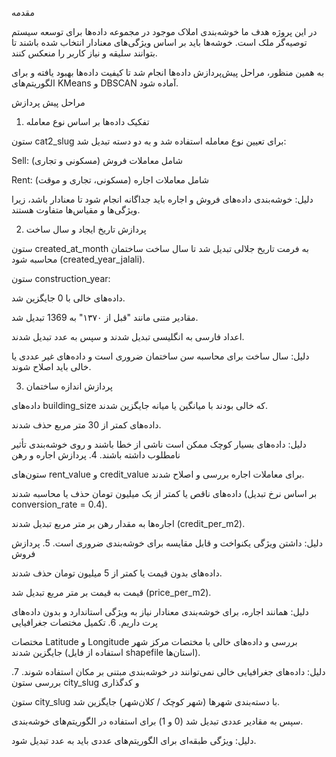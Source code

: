 مقدمه 

در این پروژه هدف ما خوشه‌بندی املاک موجود در مجموعه داده‌ها برای توسعه سیستم توصیه‌گر ملک است. خوشه‌ها باید بر اساس ویژگی‌های معنادار انتخاب شده باشند تا بتوانند سلیقه و نیاز کاربر را منعکس کنند.

به همین منظور، مراحل پیش‌پردازش داده‌ها انجام شد تا کیفیت داده‌ها بهبود یافته و برای الگوریتم‌های KMeans و DBSCAN آماده شود.

مراحل پیش ‌پردازش

1. تفکیک داده‌ها بر اساس نوع معامله

ستون cat2_slug برای تعیین نوع معامله استفاده شد و به دو دسته تبدیل شد:

Sell: شامل معاملات فروش (مسکونی و تجاری)

Rent: شامل معاملات اجاره (مسکونی، تجاری و موقت)

دلیل: خوشه‌بندی داده‌های فروش و اجاره باید جداگانه انجام شود تا معنادار باشد، زیرا ویژگی‌ها و مقیاس‌ها متفاوت هستند.

2. پردازش تاریخ ایجاد و سال ساخت

ستون created_at_month به فرمت تاریخ جلالی تبدیل شد تا سال ساخت ساختمان محاسبه شود (created_year_jalali).

ستون construction_year:

داده‌های خالی با 0 جایگزین شد.

مقادیر متنی مانند "قبل از ۱۳۷۰" به 1369 تبدیل شد.

اعداد فارسی به انگلیسی تبدیل شدند و سپس به عدد تبدیل شدند.

دلیل: سال ساخت برای محاسبه سن ساختمان ضروری است و داده‌های غیر عددی یا خالی باید اصلاح شوند.

3. پردازش اندازه ساختمان

داده‌های building_size که خالی بودند با میانگین یا میانه جایگزین شدند.

داده‌های کمتر از 30 متر مربع حذف شدند.

دلیل: داده‌های بسیار کوچک ممکن است ناشی از خطا باشند و روی خوشه‌بندی تأثیر نامطلوب داشته باشند.
4. پردازش اجاره و رهن

ستون‌های rent_value و credit_value برای معاملات اجاره بررسی و اصلاح شدند.

داده‌های ناقص یا کمتر از یک میلیون تومان حذف یا محاسبه شدند (بر اساس نرخ تبدیل conversion_rate = 0.4).

اجاره‌ها به مقدار رهن بر متر مربع تبدیل شدند (credit_per_m2).

دلیل: داشتن ویژگی یکنواخت و قابل مقایسه برای خوشه‌بندی ضروری است.
5. پردازش فروش

داده‌های بدون قیمت یا کمتر از 5 میلیون تومان حذف شدند.

قیمت به قیمت بر متر مربع تبدیل شد (price_per_m2).

دلیل: همانند اجاره، برای خوشه‌بندی معنادار نیاز به ویژگی استاندارد و بدون داده‌های پرت داریم.
6. تکمیل مختصات جغرافیایی

مختصات Latitude و Longitude بررسی و داده‌های خالی با مختصات مرکز شهر جایگزین شدند (استفاده از فایل shapefile استان‌ها).

دلیل: داده‌های جغرافیایی خالی نمی‌توانند در خوشه‌بندی مبتنی بر مکان استفاده شوند.
7. بررسی ستون city_slug و کدگذاری

ستون city_slug با دسته‌بندی شهرها (شهر کوچک / کلان‌شهر) جایگزین شد.

سپس به مقادیر عددی تبدیل شد (0 و 1) برای استفاده در الگوریتم‌های خوشه‌بندی.

دلیل: ویژگی طبقه‌ای برای الگوریتم‌های عددی باید به عدد تبدیل شود.
